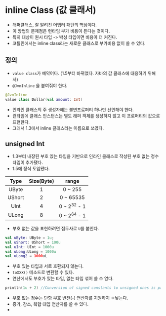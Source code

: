 # inline Class (값 클래서)
- 래퍼클래스, 잘 알려진 어댑터 패턴의 핵심이다.
- 이 방법의 문제점은 런타임 부가 비용이 든다는 것이다.
- 특히 대상이 원시 타입 -> 박싱 타입이면 비용이 더 커진다.
- 코틀린에서는 inline class라는 새로운 클래스로 부가비용 없이 쓸 수 있다.

## 정의
- `value class`가 예약어다. (1.5부터 바뀌었다. 자바의 값 클래스에 대응하기 위해서)
- `@JvmInline` 을 붙여줘야 한다.
```kotlin
@JvmInline
value class Dollar(val amount: Int)
```
- 인라인 클래스의 주 생성자에는 불변프로퍼티 하나만 선언해야 한다.
- 런타임에 클래스 인스턴스는 별도 래퍼 객체를 생성하지 않고 이 프로퍼티의 값으로 표현한다.
- 그래서 1.3에서 inline 클래스라는 이름으로 쓰였다.

## unsigned Int

- 1.3부터 내장된 부호 있는 타입을 기반으로 인라인 클래스로 작성된 부호 없는 정수 타입이 추가됐다.
- 1.5에 정식 도입됐다.

|  Type  | Size(Byte) |         range          |
|:------:|:----------:|:----------------------:|
| UByte  |     1      |        0 ~ 255         |
| UShort |     2      |       0 ~ 65535        |
|  UInt  |     4      | 0 ~ 2<sup>32</sup> - 1 |
| ULong  |     8      | 0 ~ 2<sup>64</sup> - 1 |


- 부호 없는 값을 표현하려면 접두사로  `U`를 붙인다.
```kotlin
val uByte: UByte = 1u;
val uShort: UShort = 100u
val uInt: UInt = 1000u
val uLong:ULong = 1000u
val uLong2 = 1000uL
```

- 부호 있는 타입과 서로 호환되지 않는다.
- `toXXX()` 메소드로 변환할 수 있다.
- 연산에서도 부호가 있는 타입, 없는 타입 섞어 쓸 수 없다.
```kotlin
println(1u + 2) //Conversion of signed constants to unsigned ones is prohibited
```
- 부호 없는 정수는 단항 부호 반전(-) 연산자를 지원하지 ㅇ낳는다.
- 증가, 감소, 복합 대입 연산자를 쓸 수 있다.
- 